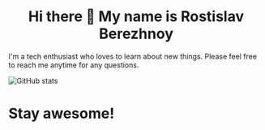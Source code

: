<!--
**RostislavBerezhnoy/RostislavBerezhnoy** is a ✨ _special_ ✨ repository because its `README.md` (this file) appears on your GitHub profile.

Here are some ideas to get you started:

- 🔭 I’m currently working on ...
- 🌱 I’m currently learning ...
- 👯 I’m looking to collaborate on ...
- 🤔 I’m looking for help with ...
- 💬 Ask me about ...
- 📫 How to reach me: ...
- 😄 Pronouns: ...
- ⚡ Fun fact: ...
-->

<h1 align='center'> Hi there 👋 My name is Rostislav Berezhnoy</h1>

I'm a tech enthusiast who loves to learn about new things. Please feel free to reach me anytime for any questions.

![GitHub stats](https://github-readme-stats.vercel.app/api?username=RostislavBerezhnoy&show_icons=true)

<h1>Stay awesome!</h1>
